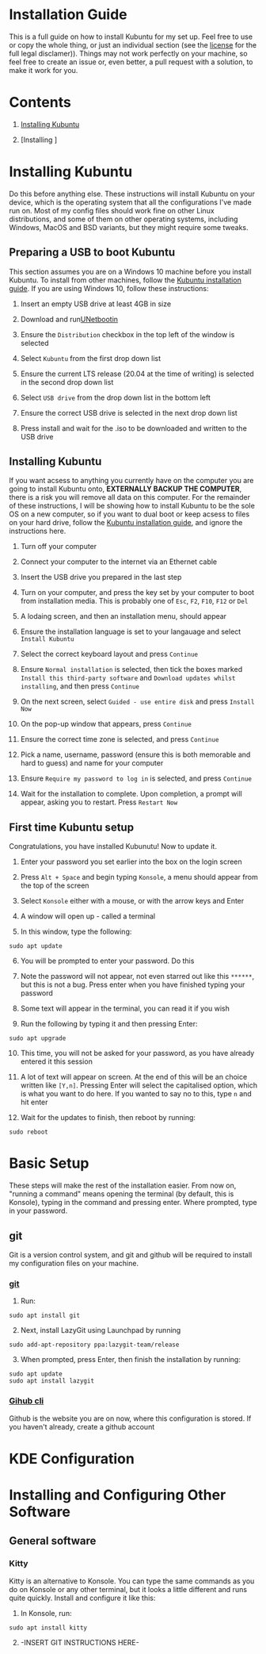 # Installation Guide

This is a full guide on how to install Kubuntu for my set up. Feel free to use or copy the whole thing, or just an individual section (see the [license](./LICENSE) for the full legal disclamer)). Things may not work perfectly on your machine, so feel free to create an issue or, even better, a pull request with a solution, to make it work for you.

# Contents

1. [Installing Kubuntu](#Installing-Kubuntu)

2. [Installing ]

# Installing Kubuntu

Do this before anything else. These instructions will install Kubuntu on your device, which is the operating system that all the configurations I've made run on. Most of my config files should work fine on other Linux distributions, and some of them on other operating systems, including Windows, MacOS and BSD variants, but they might require some tweaks.

## Preparing a USB to boot Kubuntu

This section assumes you are on a Windows 10 machine before you install Kubuntu. To install from other machines, follow the [Kubuntu installation guide](https://userbase.kde.org/Kubuntu/Installation). If you are using Windows 10, follow these instructions:

1.    Insert an empty USB drive at least 4GB in size

2.    Download and run[UNetbootin](https://unetbootin.github.io/)

3.    Ensure the ```Distribution``` checkbox in the top left of the window is selected

4.    Select ```Kubuntu``` from the first drop down list

5.    Ensure the current LTS release (20.04 at the time of writing) is selected in the second drop down list

6.    Select ```USB drive``` from the drop down list in the bottom left

7.    Ensure the correct USB drive is selected in the next drop down list

8.    Press install and wait for the .iso to be downloaded and written to the USB drive

## Installing Kubuntu

If you want acsess to anything you currently have on the computer you are going to install Kubuntu onto, **EXTERNALLY BACKUP THE COMPUTER**, there is a risk you will remove all data on this computer. For the remainder of these instructions, I will be showing how to install Kubuntu to be the sole OS on a new computer, so if you want to dual boot or keep acsess to files on your hard drive, follow the [Kubuntu installation guide](https://userbase.kde.org/Kubuntu/Installation#Install_Process), and ignore the instructions here.

1.    Turn off your computer

2.    Connect your computer to the internet via an Ethernet cable

3.    Insert the USB drive you prepared in the last step

4.    Turn on your computer, and press the key set by your computer to boot from installation media. This is probably one of ```Esc```, ```F2```, ```F10```, ```F12``` or ```Del```

5.    A lodaing screen, and then an installation menu, should appear

6.    Ensure the installation language is set to your langauage and select ```Install Kubuntu```

7.    Select the correct keyboard layout and press ```Continue```

8.    Ensure ```Normal installation``` is selected, then tick the boxes marked ```Install this third-party software``` and ```Download updates whilst installing```, and then press ```Continue```

9.    On the next screen, select ```Guided - use entire disk``` and press ```Install Now```

10.    On the pop-up window that appears, press ```Continue```

11.    Ensure the correct time zone is selected, and press ```Continue```

12.    Pick a name, username, password (ensure this is both memorable and hard to guess) and name for your computer

13.    Ensure ````Require my password to log in```` is selected, and press ```Continue```

14.    Wait for the installation to complete. Upon completion, a prompt will appear, asking you to restart. Press ```Restart Now```

## First time Kubuntu setup

Congratulations, you have installed Kubunutu! Now to update it.

1.    Enter your password you set earlier into the box on the login screen

2.    Press ```Alt + Space``` and begin typing ```Konsole```, a menu should appear from the top of the screen

3.    Select ```Konsole``` either with a mouse, or with the arrow keys and Enter

4.    A window will open up - called a terminal

5.    In this window, type the following:
```
sudo apt update
```
6.    You will be prompted to enter your password. Do this

7.    Note the password will not appear, not even starred out like this ```******```, but this is not a bug. Press enter when you have finished typing your password

8.    Some text will appear in the terminal, you can read it if you wish

9.    Run the following by typing it and then pressing Enter:
```
sudo apt upgrade
```
10.    This time, you will not be asked for your password, as you have already entered it this session

11.    A lot of text will appear on screen. At the end of this will be an choice written like ```[Y,n]```. Pressing Enter will select the capitalised option, which is what you want to do here. If you wanted to say no to this, type ```n``` and hit enter

12.    Wait for the updates to finish, then reboot by running:
```
sudo reboot
```

# Basic Setup

These steps will make the rest of the installation easier. From now on, "running a command" means opening the terminal (by default, this is Konsole), typing in the command and pressing enter. Where prompted, type in your password.

## git

Git is a version control system, and git and github will be required to install my configuration files on your machine. 

### [git](https://git-scm.com/)

1.    Run:
```
sudo apt install git
```
2.    Next, install LazyGit using Launchpad by running
```
sudo add-apt-repository ppa:lazygit-team/release
```
3. When prompted, press Enter, then finish the installation by running:
```
sudo apt update
sudo apt install lazygit
```
### [Gihub cli](https://github.com/cli/cli)

Github is the website you are on now, where this configuration is stored. If you haven't already, create a github account

# KDE Configuration

# Installing and Configuring Other Software

## General software

### Kitty

Kitty is an alternative to Konsole. You can type the same commands as you do on Konsole or any other terminal, but it looks a little different and runs quite quickly. Install and configure it like this:

1.    In Konsole, run:
```
sudo apt install kitty
```
2.    -INSERT GIT INSTRUCTIONS HERE-
